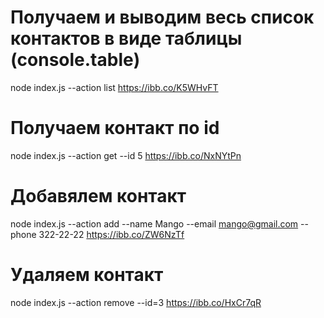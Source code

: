 <!-- Результат выполнения команд -->
# Получаем и выводим весь список контактов в виде таблицы (console.table)
node index.js --action list
https://ibb.co/K5WHvFT

# Получаем контакт по id
node index.js --action get --id 5
https://ibb.co/NxNYtPn

# Добавялем контакт
node index.js --action add --name Mango --email mango@gmail.com --phone 322-22-22
https://ibb.co/ZW6NzTf

# Удаляем контакт
node index.js --action remove --id=3
https://ibb.co/HxCr7qR
